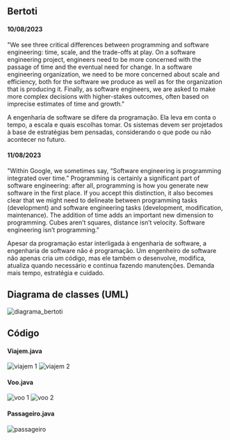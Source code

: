## Bertoti

#### 10/08/2023 
"We see three critical differences between programming and software engineering: time, scale, and the trade-offs at play. On a software engineering project, engineers need to be more concerned with the passage of time and the eventual need for change. In a software engineering organization, we need to be more concerned about scale and efficiency, both for the software we produce as well as for the organization that is producing it. Finally, as software engineers, we are asked to make more complex decisions with higher-stakes outcomes, often based on imprecise estimates of time and growth."

A engenharia de software se difere da programação. Ela leva em conta o tempo, a escala e quais escolhas tomar. Os sistemas devem ser projetados à base de estratégias bem pensadas, considerando o que pode ou não acontecer no futuro.

#### 11/08/2023
"Within Google, we sometimes say, “Software engineering is programming integrated over time.” Programming is certainly a significant part of software engineering: after all, programming is how you generate new software in the first place. If you accept this distinction, it also becomes clear that we might need to delineate between programming tasks (development) and software engineering tasks (development, modification, maintenance). The addition of time adds an important new dimension to programming. Cubes aren’t squares, distance isn’t velocity. Software engineering isn’t programming."

Apesar da programação estar interligada à engenharia de software, a engenharia de software não é programação. Um engenheiro de software não apenas cria um código, mas ele também o desenvolve, modifica, atualiza quando necessário e continua fazendo manutenções. Demanda mais tempo, estratégia e cuidado. 


## Diagrama de classes (UML)
![diagrama_bertoti](https://github.com/mluizaguedes/bertoti/assets/126245983/31ff15ee-1644-483e-816c-ad11bc7991f8)

## Código
#### Viajem.java
![viajem 1](https://github.com/mluizaguedes/bertoti/assets/126245983/0dcac237-2417-42f6-8b74-a2abca562dc0)
![viajem 2](https://github.com/mluizaguedes/bertoti/assets/126245983/e46936c3-a03e-46e8-921d-1b585929daf8)
#### Voo.java
![voo 1](https://github.com/mluizaguedes/bertoti/assets/126245983/7b50bb8e-5274-428a-97b9-88d698f0542e)
![voo 2](https://github.com/mluizaguedes/bertoti/assets/126245983/da603046-97a5-4458-90ce-3d3f1ee7cc1a)
#### Passageiro.java
![passageiro](https://github.com/mluizaguedes/bertoti/assets/126245983/289728f2-393c-4d26-a676-7cb38cfe3090)

